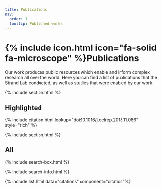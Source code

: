 ```yaml
---
title: Publications
nav:
  order: 1
  tooltip: Published works
---
```


# {% include icon.html icon="fa-solid fa-microscope" %}Publications

Our work produces public resources which enable and inform complex research all over the world. Here you can find a list of publications that the Strand Lab conducted, as well as studies that were enabled by our work.

{% include section.html %}

## Highlighted

{% include citation.html lookup="doi:10.1016/j.celrep.2018.11.086" style="rich" %}

{% include section.html %}

## All

{% include search-box.html %}

{% include search-info.html %}

{% include list.html data="citations" component="citation"%}
